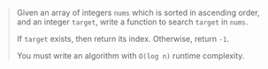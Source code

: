 >Given an array of integers `nums` which is sorted in ascending order, and an integer `target`, write a function to search `target` in `nums`.
> 
>If `target` exists, then return its index. Otherwise, return `-1`.
>
>You must write an algorithm with ``O(log n)`` runtime complexity.